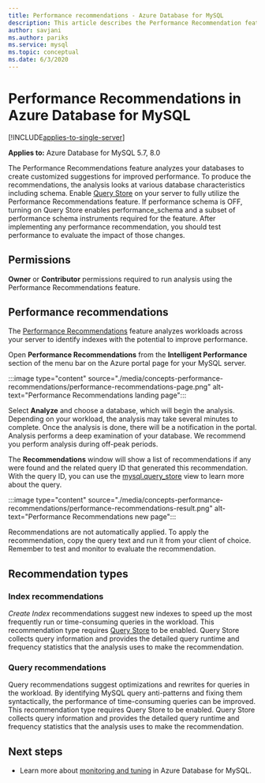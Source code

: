```yaml
---
title: Performance recommendations - Azure Database for MySQL
description: This article describes the Performance Recommendation feature in Azure Database for MySQL
author: savjani
ms.author: pariks
ms.service: mysql
ms.topic: conceptual
ms.date: 6/3/2020
---
```

# Performance Recommendations in Azure Database for MySQL

[!INCLUDE[applies-to-single-server](includes/applies-to-single-server.md)]

**Applies to:** Azure Database for MySQL 5.7, 8.0

The Performance Recommendations feature analyzes your databases to create customized suggestions for improved performance. To produce the recommendations, the analysis looks at various database characteristics including schema. Enable [Query Store](concepts-query-store.md) on your server to fully utilize the Performance Recommendations feature. If performance schema is OFF, turning on Query Store enables performance_schema and a subset of performance schema instruments required for the feature. After implementing any performance recommendation, you should test performance to evaluate the impact of those changes.

## Permissions

**Owner** or **Contributor** permissions required to run analysis using the Performance Recommendations feature.

## Performance recommendations

The [Performance Recommendations](concepts-performance-recommendations.md) feature analyzes workloads across your server to identify indexes with the potential to improve performance.

Open **Performance Recommendations** from the **Intelligent Performance** section of the menu bar on the Azure portal page for your MySQL server.

:::image type="content" source="./media/concepts-performance-recommendations/performance-recommendations-page.png" alt-text="Performance Recommendations landing page":::

Select **Analyze** and choose a database, which will begin the analysis. Depending on your workload, the analysis may take several minutes to complete. Once the analysis is done, there will be a notification in the portal. Analysis performs a deep examination of your database. We recommend you perform analysis during off-peak periods.

The **Recommendations** window will show a list of recommendations if any were found and the related query ID that generated this recommendation. With the query ID, you can use the [mysql.query_store](concepts-query-store.md#mysqlquery_store) view to learn more about the query.

:::image type="content" source="./media/concepts-performance-recommendations/performance-recommendations-result.png" alt-text="Performance Recommendations new page":::

Recommendations are not automatically applied. To apply the recommendation, copy the query text and run it from your client of choice. Remember to test and monitor to evaluate the recommendation.

## Recommendation types

### Index recommendations

*Create Index* recommendations suggest new indexes to speed up the most frequently run or time-consuming queries in the workload. This recommendation type requires [Query Store](concepts-query-store.md) to be enabled. Query Store collects query information and provides the detailed query runtime and frequency statistics that the analysis uses to make the recommendation.

### Query recommendations

Query recommendations suggest optimizations and rewrites for queries in the workload. By identifying MySQL query anti-patterns and fixing them syntactically, the performance of time-consuming queries can be improved. This recommendation type requires Query Store to be enabled. Query Store collects query information and provides the detailed query runtime and frequency statistics that the analysis uses to make the recommendation.

## Next steps
- Learn more about [monitoring and tuning](concepts-monitoring.md) in Azure Database for MySQL.
